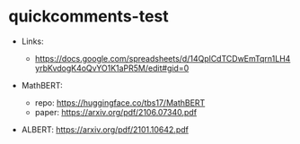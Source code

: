 # quickcomments-test

- Links:
  - https://docs.google.com/spreadsheets/d/14QplCdTCDwEmTqrn1LH4yrbKvdogK4oQvYO1K1aPR5M/edit#gid=0

- MathBERT:
  - repo: https://huggingface.co/tbs17/MathBERT
  - paper: https://arxiv.org/pdf/2106.07340.pdf

- ALBERT: https://arxiv.org/pdf/2101.10642.pdf

